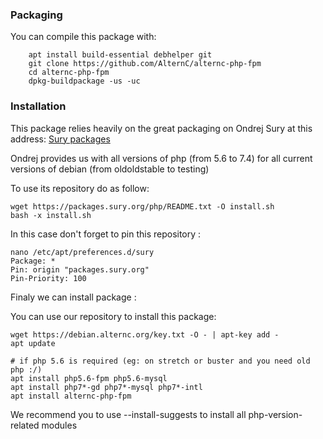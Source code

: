 ### Packaging ###

You can compile this package with:

```
    apt install build-essential debhelper git
    git clone https://github.com/AlternC/alternc-php-fpm
    cd alternc-php-fpm
    dpkg-buildpackage -us -uc
```

### Installation ###

This package relies heavily on the great packaging on Ondrej Sury at this address: [Sury packages](https://deb.sury.org/)

Ondrej provides us with all versions of php (from 5.6 to 7.4) for all current versions of debian (from oldoldstable to testing)

To use its repository do as follow:

```
wget https://packages.sury.org/php/README.txt -O install.sh
bash -x install.sh
```

In this case don't forget to pin this repository :
```
nano /etc/apt/preferences.d/sury
Package: *
Pin: origin "packages.sury.org"
Pin-Priority: 100
```

Finaly we can install package :


You can use our repository to install this package:

```
wget https://debian.alternc.org/key.txt -O - | apt-key add - 
apt update

# if php 5.6 is required (eg: on stretch or buster and you need old php :/)
apt install php5.6-fpm php5.6-mysql
apt install php7*-gd php7*-mysql php7*-intl
apt install alternc-php-fpm
```

We recommend you to use --install-suggests to install all php-version-related modules

